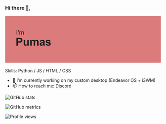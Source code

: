 ### Hi there 👋, ‎
![](https://github.com/TSOT7/TSOT7/blob/f12142b1f8abac0d67fbf07ed1840696e92cb065/header.png)


Skills: Python / JS / HTML / CSS

- 🔭 I’m currently working on my custom desktop (Endeavor OS + i3WM) 
- 📫 How to reach me: [Discord](https://discords.com/bio/p/pumas) 



![GitHub stats](https://github-readme-stats.vercel.app/api?username=TSOT7&show_icons=true)  

![GitHub metrics](https://metrics.lecoq.io/TSOT7)  

![Profile views](https://gpvc.arturio.dev/TSOT7)  
